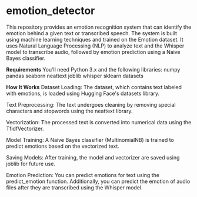 # emotion_detector

This repository provides an emotion recognition system that can identify the emotion behind a given text or transcribed speech. The system is built using machine learning techniques and trained on the Emotion dataset. It uses Natural Language Processing (NLP) to analyze text and the Whisper model to transcribe audio, followed by emotion prediction using a Naive Bayes classifier.

**Requirements**
You’ll need Python 3.x and the following libraries:
numpy
pandas
seaborn
neattext
joblib
whisper
sklearn
datasets

**How It Works**
Dataset Loading: The dataset, which contains text labeled with emotions, is loaded using Hugging Face's datasets library.

Text Preprocessing: The text undergoes cleaning by removing special characters and stopwords using the neattext library.

Vectorization: The processed text is converted into numerical data using the TfidfVectorizer.

Model Training: A Naive Bayes classifier (MultinomialNB) is trained to predict emotions based on the vectorized text.

Saving Models: After training, the model and vectorizer are saved using joblib for future use.

Emotion Prediction: You can predict emotions for text using the predict_emotion function. Additionally, you can predict the emotion of audio files after they are transcribed using the Whisper model.
